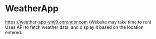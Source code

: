 # WeatherApp
https://weather-app-ymj9.onrender.com
(Website may take time to run)
Uses API to fetch weather data, and display it based on the location entered.
